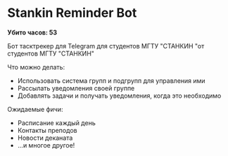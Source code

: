 # Stankin Reminder Bot

**Убито часов: 53**

Бот тасктрекер для Telegram для студентов МГТУ "СТАНКИН "от студентов МГТУ "СТАНКИН"

Что можно делать:

- Использовать система групп и подгрупп для управления ими
- Рассылать уведомления своей группе
- Добавлять задачи и получать уведомления, когда это необходимо

Ожидаемые фичи:

- Расписание каждый день
- Контакты преподов
- Новости деканата
- ...и многое другое!
